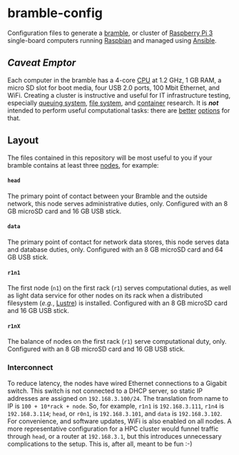 # bramble-config

Configuration files to generate a [bramble][bra], or
cluster of [Raspberry Pi 3][rpi] single-board computers
running [Raspbian][rsp] and managed using [Ansible][ans].

## *Caveat Emptor*

Each computer in the bramble has a 4-core [CPU][cpu] at
1.2 GHz, 1 GB RAM, a micro SD slot for boot media, four
USB 2.0 ports, 100 Mbit Ethernet, and WiFi. Creating a
cluster is instructive and useful for IT infrastructure
testing, especially [queuing system][slr], [file system][zfs],
and [container][sin] research. It is ***not*** intended
to perform useful computational tasks: there are [better][mms]
[options][hpc] for that.

## Layout

The files contained in this repository will be most useful to you
if your bramble contains at least three [nodes][nod], for example:

####  `head`
The primary point of contact between your Bramble and the outside
network, this node serves administrative duties, only. Configured
with an 8 GB microSD card and 16 GB USB stick.

#### `data`
The primary point of contact for network data stores, this node
serves data and database duties, only. Configured with an 8 GB
microSD card and 64 GB USB stick.

#### `r1n1`
The first node (`n1`) on the first rack (`r1`) serves computational
duties, as well as light data service for other nodes on its rack
when a distributed filesystem (*e.g.*, [Lustre][lst]) is installed.
Configured with an 8 GB microSD card and 16 GB USB stick.

#### `r1nX`
The balance of nodes on the first rack (`r1`) serve computational duty,
only. Configured with an 8 GB microSD card and 16 GB USB stick.

### Interconnect
To reduce latency, the nodes have wired Ethernet connections to a Gigabit
switch. This switch is not connected to a DHCP server, so static IP
addresses are assigned on `192.168.3.100/24`. The translation from name
to IP is `100 + 10*rack + node`. So, for example, `r1n1` is `192.168.3.111`,
`r1n4` is `192.168.3.114`; `head`, or `r0n1`, is `192.168.3.101`, and
`data` is `192.168.3.102`. For convenience, and software updates, WiFi
is also enabled on all nodes. A more representative configuration for
a HPC cluster would funnel traffic through `head`, or a router at
`192.168.3.1`, but this introduces unnecessary complications to the setup.
This is, after all, meant to be fun :-)


[ans]: https://www.ansible.com/
[bra]: https://www.jeffgeerling.com/blog/2015/how-build-your-own-raspberry-pi-cluster-bramble
[cpu]: https://www.raspberrypi.org/documentation/hardware/raspberrypi/bcm2837/README.md
[hpc]: https://github.com/usnistgov/hiperc
[lst]: http://lustre.org/
[mms]: https://github.com/mesoscale/mmsp
[nod]: https://www.cise.ufl.edu/research/ParallelPatterns/glossary.htm#glossary:node
[rpi]: https://www.raspberrypi.org/products/raspberry-pi-3-model-b/
[rsp]: https://raspbian.org/
[sin]: http://singularity.lbl.gov/
[slr]: https://slurm.schedmd.com/
[zfs]: http://zfsonlinux.org/
